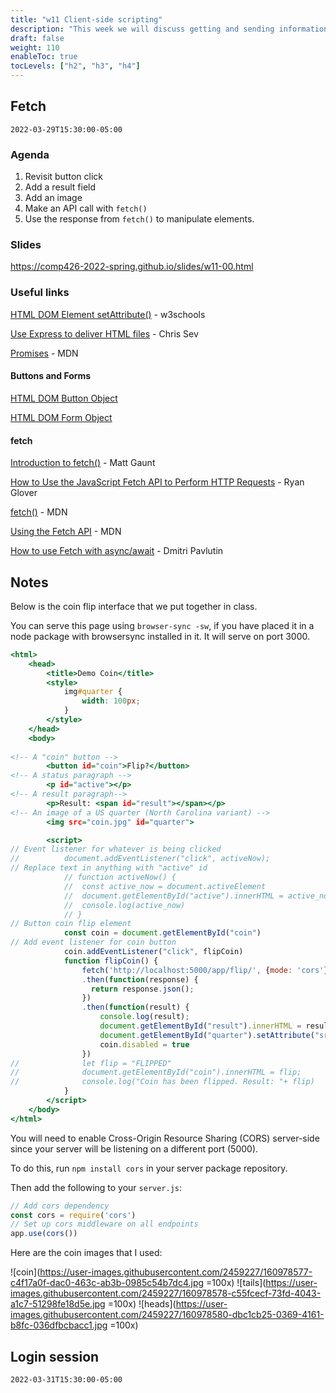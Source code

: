 ```yaml
---
title: "w11 Client-side scripting"
description: "This week we will discuss getting and sending information between a browser-based client to and an API. We will also learn how to set up a login session."
draft: false
weight: 110
enableToc: true
tocLevels: ["h2", "h3", "h4"]
---
```


## Fetch

`2022-03-29T15:30:00-05:00`

### Agenda

1. Revisit button click
2. Add a result field
3. Add an image
4. Make an API call with `fetch()`
5. Use the response from `fetch()` to manipulate elements.

### Slides

https://comp426-2022-spring.github.io/slides/w11-00.html

### Useful links

[HTML DOM Element setAttribute()](https://www.w3schools.com/jsref/met_element_setattribute.asp) - w3schools

[Use Express to deliver HTML files](https://www.digitalocean.com/community/tutorials/use-expressjs-to-deliver-html-files) - Chris Sev

[Promises](https://developer.mozilla.org/en-US/docs/Web/JavaScript/Reference/Global_Objects/Promise) - MDN

#### Buttons and Forms

[HTML DOM Button Object](https://www.w3schools.com/jsref/dom_obj_pushbutton.asp)

[HTML DOM Form Object](https://www.w3schools.com/jsref/dom_obj_form.asp)

#### fetch

[Introduction to fetch()](https://developers.google.com/web/updates/2015/03/introduction-to-fetch) - Matt Gaunt

[How to Use the JavaScript Fetch API to Perform HTTP Requests](https://cheatcode.co/tutorials/how-to-use-the-javascript-fetch-api-to-perform-http-requests#using-the-fetch-api-in-the-browser) - Ryan Glover

[fetch()](https://developer.mozilla.org/en-US/docs/Web/API/fetch) - MDN

[Using the Fetch API](https://developer.mozilla.org/en-US/docs/Web/API/Fetch_API/Using_Fetch) - MDN

[How to use Fetch with async/await](https://dmitripavlutin.com/javascript-fetch-async-await/) - Dmitri Pavlutin

## Notes

Below is the coin flip interface that we put together in class.

You can serve this page using `browser-sync -sw`, if you have placed it in a node package with browsersync installed in it.
It will serve on port 3000.

```index.html
<html>
	<head>
		<title>Demo Coin</title>
		<style>
			img#quarter {
				width: 100px;
			}
		</style>
	</head>
	<body>
		
<!-- A "coin" button -->
		<button id="coin">Flip?</button>
<!-- A status paragraph -->
		<p id="active"></p>
<!-- A result paragraph-->
		<p>Result: <span id="result"></span></p>
<!-- An image of a US quarter (North Carolina variant) -->
		<img src="coin.jpg" id="quarter">

		<script>
// Event listener for whatever is being clicked 
//			document.addEventListener("click", activeNow);
// Replace text in anything with "active" id
			// function activeNow() {
			// 	const active_now = document.activeElement
			// 	document.getElementById("active").innerHTML = active_now;
			// 	console.log(active_now)
			// }
// Button coin flip element
			const coin = document.getElementById("coin")
// Add event listener for coin button
			coin.addEventListener("click", flipCoin)
			function flipCoin() {
                fetch('http://localhost:5000/app/flip/', {mode: 'cors'})
  				.then(function(response) {
    			  return response.json();
  				})
				.then(function(result) {
					console.log(result);
					document.getElementById("result").innerHTML = result.flip;
					document.getElementById("quarter").setAttribute("src", result.flip+".jpg");
					coin.disabled = true
				})
//				let flip = "FLIPPED"
//				document.getElementById("coin").innerHTML = flip;
//				console.log("Coin has been flipped. Result: "+ flip)
			}
		</script>
	</body>
</html>
```

You will need to enable Cross-Origin Resource Sharing (CORS) server-side since your server will be listening on a different port (5000). 

To do this, run `npm install cors` in your server package repository.

Then add the following to your `server.js`:

```server.js
// Add cors dependency
const cors = require('cors')
// Set up cors middleware on all endpoints
app.use(cors())
```

Here are the coin images that I used:

![coin](https://user-images.githubusercontent.com/2459227/160978577-c4f17a0f-dac0-463c-ab3b-0985c54b7dc4.jpg =100x)
![tails](https://user-images.githubusercontent.com/2459227/160978578-c55fcecf-73fd-4043-a1c7-51298fe18d5e.jpg =100x)
![heads](https://user-images.githubusercontent.com/2459227/160978580-dbc1cb25-0369-4161-b8fc-036dfbcbacc1.jpg =100x)

## Login session

`2022-03-31T15:30:00-05:00`


